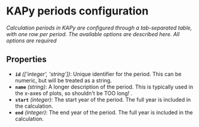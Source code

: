# KAPy periods configuration

*Calculation periods in KAPy are configured through a tab-separated table, with one row per period. The available options are described here. All options are required*

## Properties

- **`id`** *(['integer', 'string'])*: Unique identifier for the period. This can be numeric, but will be treated as a string.
- **`name`** *(string)*: A longer description of the period. This is typically used in the x-axes of plots, so shouldn't be TOO long! .
- **`start`** *(integer)*: The start year of the period. The full year is included in the calculation.
- **`end`** *(integer)*: The end year of the period. The full year is included in the calculation.
